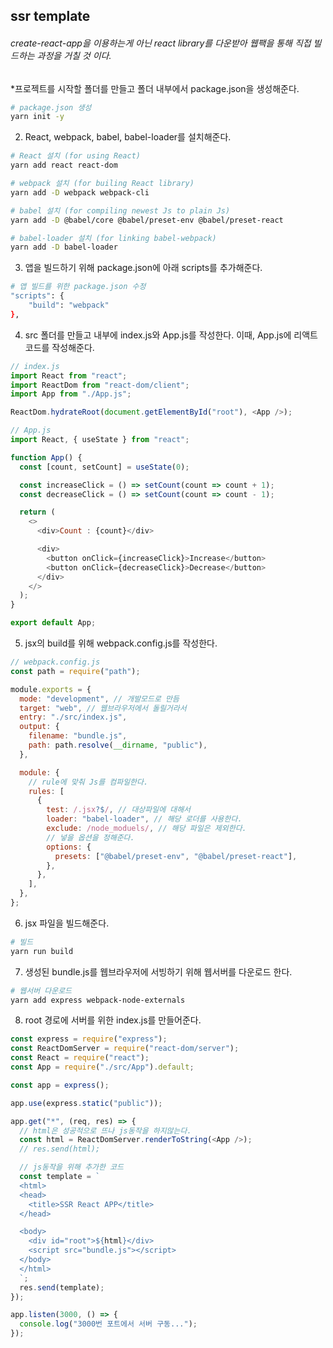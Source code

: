 ## ssr template  
###### create-react-app을 이용하는게 아닌 react library를 다운받아 웹팩을 통해 직접 빌드하는 과정을 거칠 것 이다.  
  
  
*프로젝트를 시작할 폴더를 만들고 폴더 내부에서 package.json을 생성해준다.

```bash
# package.json 생성
yarn init -y
```

2. React, webpack, babel, babel-loader를 설치해준다.
```bash
# React 설치 (for using React)
yarn add react react-dom

# webpack 설치 (for builing React library)
yarn add -D webpack webpack-cli

# babel 설치 (for compiling newest Js to plain Js)
yarn add -D @babel/core @babel/preset-env @babel/preset-react

# babel-loader 설치 (for linking babel-webpack)
yarn add -D babel-loader
```

3. 앱을 빌드하기 위해 package.json에 아래 scripts를 추가해준다.
```bash
# 앱 빌드를 위한 package.json 수정
"scripts": {
    "build": "webpack"
},
```

4. src 폴더를 만들고 내부에 index.js와 App.js를 작성한다. 이때, App.js에 리액트 코드를 작성해준다.
```javascript
// index.js
import React from "react";
import ReactDom from "react-dom/client";
import App from "./App.js";

ReactDom.hydrateRoot(document.getElementById("root"), <App />);
```
```javascript
// App.js
import React, { useState } from "react";

function App() {
  const [count, setCount] = useState(0);

  const increaseClick = () => setCount(count => count + 1);
  const decreaseClick = () => setCount(count => count - 1);

  return (
    <>
      <div>Count : {count}</div>

      <div>
        <button onClick={increaseClick}>Increase</button>
        <button onClick={decreaseClick}>Decrease</button>
      </div>
    </>
  );
}

export default App;
```

5. jsx의 build를 위해 webpack.config.js를 작성한다.
```javascript
// webpack.config.js
const path = require("path");

module.exports = {
  mode: "development", // 개발모드로 만듬
  target: "web", // 웹브라우저에서 돌릴거라서
  entry: "./src/index.js",
  output: {
    filename: "bundle.js",
    path: path.resolve(__dirname, "public"),
  },

  module: {
    // rule에 맞춰 Js를 컴파일한다.
    rules: [
      {
        test: /.jsx?$/, // 대상파일에 대해서
        loader: "babel-loader", // 해당 로더를 사용한다.
        exclude: /node_moduels/, // 해당 파일은 제외한다.
        // 넣을 옵션을 정해준다.
        options: {
          presets: ["@babel/preset-env", "@babel/preset-react"],
        },
      },
    ],
  },
};

```

6. jsx 파일을 빌드해준다.
```bash
# 빌드
yarn run build
```

7. 생성된 bundle.js를 웹브라우저에 서빙하기 위해 웹서버를 다운로드 한다.
```bash
# 웹서버 다운로드
yarn add express webpack-node-externals
```

8. root 경로에 서버를 위한 index.js를 만들어준다.
```javascript
const express = require("express");
const ReactDomServer = require("react-dom/server");
const React = require("react");
const App = require("./src/App").default;

const app = express();

app.use(express.static("public"));

app.get("*", (req, res) => {
  // html은 성공적으로 뜨나 js동작을 하지않는다.
  const html = ReactDomServer.renderToString(<App />);
  // res.send(html);

  // js동작을 위해 추가한 코드
  const template = `
  <html>
  <head>
    <title>SSR React APP</title>
  </head>

  <body>
    <div id="root">${html}</div>
    <script src="bundle.js"></script>
  </body>
  </html>
  `;
  res.send(template);
});

app.listen(3000, () => {
  console.log("3000번 포트에서 서버 구동...");
});

```
